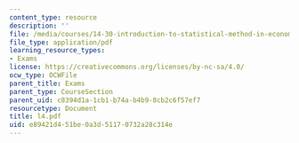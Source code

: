 ```yaml
---
content_type: resource
description: ''
file: /media/courses/14-30-introduction-to-statistical-method-in-economics-spring-2006/e89421d451be0a3d51170732a28c314e_l4.pdf
file_type: application/pdf
learning_resource_types:
- Exams
license: https://creativecommons.org/licenses/by-nc-sa/4.0/
ocw_type: OCWFile
parent_title: Exams
parent_type: CourseSection
parent_uid: c8394d1a-1cb1-b74a-b4b9-8cb2c6f57ef7
resourcetype: Document
title: l4.pdf
uid: e89421d4-51be-0a3d-5117-0732a28c314e
---
```

